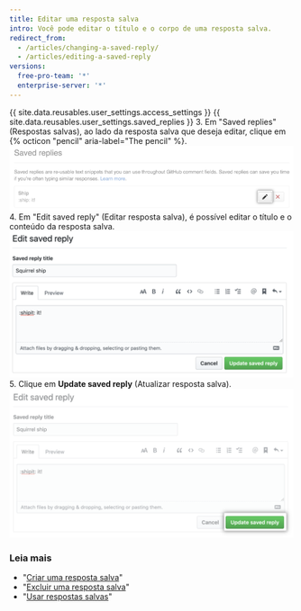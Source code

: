 ```yaml
---
title: Editar uma resposta salva
intro: Você pode editar o título e o corpo de uma resposta salva.
redirect_from:
  - /articles/changing-a-saved-reply/
  - /articles/editing-a-saved-reply
versions:
  free-pro-team: '*'
  enterprise-server: '*'
---
```


{{ site.data.reusables.user_settings.access_settings }}
{{ site.data.reusables.user_settings.saved_replies }}
3. Em "Saved replies" (Respostas salvas), ao lado da resposta salva que deseja editar, clique em {% octicon "pencil" aria-label="The pencil" %}.  
   ![Editar resposta salva](/assets/images/help/settings/saved-replies-edit-existing.png)
4. Em "Edit saved reply" (Editar resposta salva), é possível editar o título e o conteúdo da resposta salva. ![Editar título e conteúdo](/assets/images/help/settings/saved-replies-edit-existing-content.png)
5. Clique em **Update saved reply** (Atualizar resposta salva). ![Atualizar resposta salva](/assets/images/help/settings/saved-replies-save-edit.png)

### Leia mais

- "[Criar uma resposta salva](/articles/creating-a-saved-reply)"
- "[Excluir uma resposta salva](/articles/deleting-a-saved-reply)"
- "[Usar respostas salvas](/articles/using-saved-replies)"
